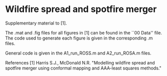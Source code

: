 # Wildfire spread and spotfire merger
Supplementary material to [1].

The .mat and .fig files for all figures in [1] can be found in the ``00 Data'' file.
The code used to generate each figure is given in the corresponding .m files.

General code is given in the A1_run_ROSS.m and A2_run_ROSA.m files. 

References 
[1] Harris S.J., McDonald N.R. "Modelling wildfire spread and spotfire merger using conformal mapping and AAA-least squares methods."
